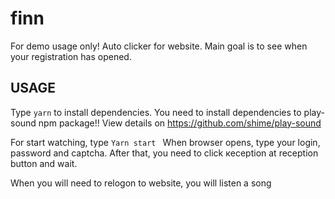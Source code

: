 # finn
For demo usage only!
Auto clicker for website.
Main goal is to see when your registration has opened.

## USAGE
Type ```yarn``` to install dependencies.
You need to install  dependencies to play-sound npm package!! 
View details on https://github.com/shime/play-sound

For start watching, type 
```Yarn start ```
When browser opens, type your login, password and captcha.
After that, you need to click кeception at reception button and wait.

When you will need to relogon to website, you will listen a song
